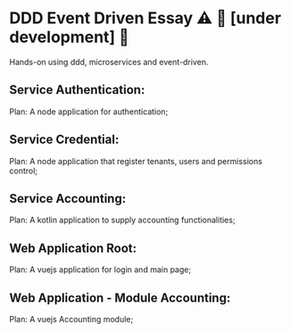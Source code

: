 # DDD Event Driven Essay :warning: :construction: [under development] :construction:

Hands-on using ddd, microservices and event-driven.

## Service Authentication:

Plan: A node application for authentication;

## Service Credential:

Plan: A node application that register tenants, users and permissions control;

## Service Accounting:

Plan: A kotlin application to supply accounting functionalities;

## Web Application Root:

Plan: A vuejs application for login and main page;

## Web Application - Module Accounting:

Plan: A vuejs Accounting module;
